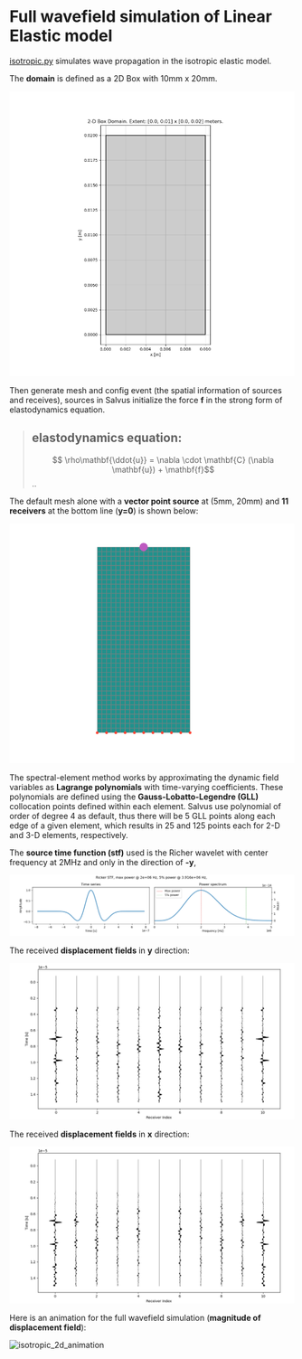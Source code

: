 # Full wavefield simulation of Linear Elastic model

[isotropic.py](https://github.com/oliverwfy/Salvus/blob/main/elastic_model/isotropic.py) simulates wave propagation in the isotropic elastic model.

The **domain** is defined as a 2D Box with 10mm x 20mm.

![isotropic_2d_domain](image/isotropic_2d_domain.png)

Then generate mesh and config event (the spatial information of sources and receives), sources in Salvus initialize the force $\mathbf{f}$ in the strong form of elastodynamics equation.

> ## elastodynamics equation:
> $$ \rho\mathbf{\ddot{u}} = \nabla \cdot \mathbf{C} (\nabla \mathbf{u}) + \mathbf{f}$$..
>

The default mesh alone with a **vector point source** at (5mm, 20mm) and **11 receivers** at the bottom line (**y=0**) is shown below:

![isotropic_2d_mesh](image/isotropic_2d_mesh.png)

The spectral-element method works by approximating the dynamic field variables as **Lagrange polynomials** with time-varying coefficients. These polynomials are defined using the **Gauss-Lobatto-Legendre (GLL)** collocation points defined within each element. Salvus use polynomial of order of degree 4 as default, thus there will be 5 GLL points along each edge of a given element, which results in 25 and 125 points each for 2-D and 3-D elements, respectively.

The **source time function (stf)** used is the Richer wavelet with center frequency at 2MHz and only in the direction of **-y**,

![isotropic_2d_waveform_y](image/isotropic_2d_Ricker.png)


The received **displacement fields** in **y** direction:  

![isotropic_2d_waveform_y](image/isotropic_2d_waveforms_component_y.png)

The received **displacement fields** in **x** direction:  

![isotropic_2d_waveform_x](image/isotropic_2d_waveforms_component_x.png)

Here is an animation for the full wavefield simulation (**magnitude of displacement field**):

![isotropic_2d_animation](image/isotropic_free_surface.gif)
